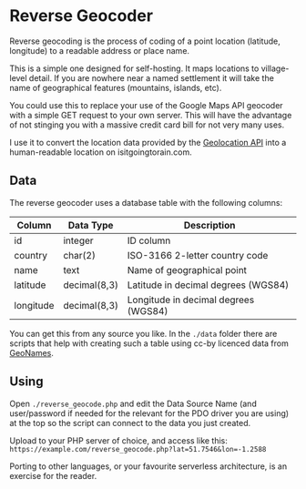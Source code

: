 # Reverse Geocoder

Reverse geocoding is the process of coding of a point location (latitude,
longitude) to a readable address or place name.

This is a simple one designed for self-hosting. It maps locations to
village-level detail. If you are nowhere near a named settlement it will
take the name of geographical features (mountains, islands, etc).

You could use this to replace your use of the Google Maps API geocoder
with a simple GET request to your own server. This will have the advantage
of not stinging you with a massive credit card bill for not very many uses.

I use it to convert the location data provided by the [Geolocation API](https://developer.mozilla.org/en-US/docs/Web/API/Geolocation_API)
into a human-readable location on isitgoingtorain.com.

## Data

The reverse geocoder uses a database table with the following columns:

| Column    | Data Type    | Description                          |
|-----------|--------------|--------------------------------------|
| id        | integer      | ID column                            |
| country   | char(2)      | ISO-3166 2-letter country code       |
| name      | text         | Name of geographical point           |
| latitude  | decimal(8,3) | Latitude in decimal degrees (WGS84)  |
| longitude | decimal(8,3) | Longitude in decimal degrees (WGS84) |

You can get this from any source you like. In the `./data` folder there are
scripts that help with creating such a table using cc-by licenced data from
[GeoNames](http://www.geonames.org/export/).


## Using

Open `./reverse_geocode.php` and edit the Data Source Name (and user/password if
needed for the relevant for the PDO driver you are using) at the top so the
script can connect to the data you just created.

Upload to your PHP server of choice, and access like this:
`https://example.com/reverse_geocode.php?lat=51.7546&lon=-1.2588`

Porting to other languages, or your favourite serverless architecture, is an
exercise for the reader.
